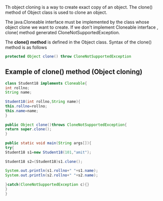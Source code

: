 Th object cloning is a way to create exact copy of an object.  The clone() method of Object class is used to clone an object.

The java.Cloneable interface must be implemented by the class whose object clone we want to create. If we don't implement Cloneable interface , clone( method generated CloneNotSupportedException.

The **clone() method** is defined in the Object class. Syntax of the clone() method is as follows

```java
protected Object clone() throw CloneNotSupportedException
```

## Example of clone() method (Object cloning)

```java
class Student18 implements Cloneable{
int rollno;  
String name;  
  
Student18(int rollno,String name){  
this.rollno=rollno;  
this.name=name;  
}  
  
public Object clone()throws CloneNotSupportedException{  
return super.clone();  
}  
  
public static void main(String args[]){  
try{  
Student18 s1=new Student18(101,"amit");  
  
Student18 s2=(Student18)s1.clone();  
  
System.out.println(s1.rollno+" "+s1.name);  
System.out.println(s2.rollno+" "+s2.name);  
  
}catch(CloneNotSupportedException c){}  
}  
}
```